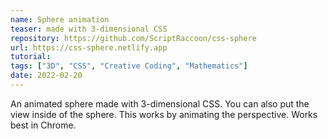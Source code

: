 ```yaml
---
name: Sphere animation
teaser: made with 3-dimensional CSS
repository: https://github.com/ScriptRaccoon/css-sphere
url: https://css-sphere.netlify.app
tutorial:
tags: ["3D", "CSS", "Creative Coding", "Mathematics"]
date: 2022-02-20
---
```


An animated sphere made with 3-dimensional CSS. You can also put the view inside of the sphere. This works by animating the perspective. Works best in Chrome.
